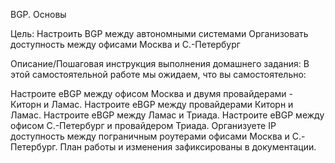 BGP. Основы

Цель:
Настроить BGP между автономными системами
Организовать доступность между офисами Москва и С.-Петербург


Описание/Пошаговая инструкция выполнения домашнего задания:
В этой самостоятельной работе мы ожидаем, что вы самостоятельно:

Настроите eBGP между офисом Москва и двумя провайдерами - Киторн и Ламас.
Настроите eBGP между провайдерами Киторн и Ламас.
Настроите eBGP между Ламас и Триада.
Настроите eBGP между офисом С.-Петербург и провайдером Триада.
Организуете IP доступность между пограничным роутерами офисами Москва и С.-Петербург.
План работы и изменения зафиксированы в документации.
